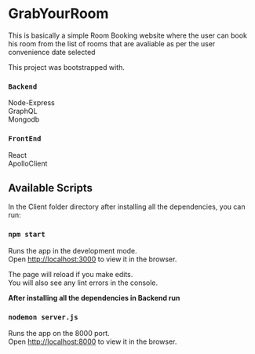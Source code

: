 # GrabYourRoom

This is basically a simple Room Booking website where the user can book his room from the list of rooms that are avaliable as per the user convenience date  selected

This project was bootstrapped with.

### `Backend`
Node-Express\
GraphQL\
Mongodb

### `FrontEnd`
React\
ApolloClient

## Available Scripts

In the Client folder directory after installing all the dependencies, you can run:

### `npm start`

Runs the app in the development mode.\
Open [http://localhost:3000](http://localhost:3000) to view it in the browser.

The page will reload if you make edits.\
You will also see any lint errors in the console.

**After installing all the dependencies in Backend run**

### `nodemon server.js`

Runs the app on the 8000 port.\
Open [http://localhost:8000](http://localhost:8000) to view it in the browser.

